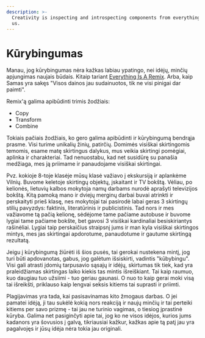 ```yaml
---
description: >-
  Creativity is inspecting and introspecting components from everything around
  us.
---
```


# Kūrybingumas

Manau, jog kūrybingumas nėra kažkas labiau ypatingo, nei idėjų, minčių apjungimas naujais būdais. Kitaip tariant [Everything Is A Remix](https://www.youtube.com/watch?v=nJPERZDfyWc).  Arba, kaip Samas yra sakęs "Visos dainos jau sudainuotos, tik ne visi pinigai dar paimti".

Remix'ą galima apibūdinti trimis žodžiais:

* Copy
* Transform
* Combine

Tokiais pačiais žodžiais, ko gero galima apibūdinti ir kūrybingumą bendrąja prasme. Visi turime unikalių žinių, patirčių. Domimės visiškai skirtingomis temomis, esame matę skirtingus dalykus, mus veikia skirtingi pomėgiai, aplinka ir charakteriai. Tad nenuostabu, kad net susidūrę su panašia medžiaga, mes ją priimame ir panaudojame visiškai skirtingai.

Pvz. kokioje 8-toje klasėje mūsų klasė važiavo į ekskursiją ir aplankėme Vilnių. Buvome keletoje skirtingų objektų, įskaitant ir TV bokštą. Vėliau, po kelionės, lietuvių kalbos mokytoja namų darbams nurodė aprašyti televizijos bokštą. Kitą pamoką mano ir dviejų merginų darbai buvai atrinkti ir perskaityti prieš klasę, nes mokytojai tai pasirodė labai geras 3 skirtingų stilių pavyzdys: faktinis, literatūrinis ir publicistinis. Tad nors ir mes važiavome tą pačią kelionę, sėdėjome tame pačiame autobuse ir buvome lygiai tame pačiame bokšte, bet gavosi 3 visiškai kardinaliai besiskiriantys rašinėliai. Lygiai taip perskaičius straipsnį jums ir man kyla visiškai skirtingos mintys, mes jas skirtingai apdorotume, panaudotume ir gautume skirtingą rezultatą.

Jeigu į kūrybingumą žiūrėti iš šios pusės, tai gerokai nustekena mintį, jog turi būti apdovanotas, gabus, jog galėtum išsiskirti, vadintis "kūbybingu". Visi gali atrasti įdomių tarpusavio sąsajų ir idėjų, skirtumas tik tiek, kad yra praleidžiamas skirtingas laiko kiekis tas mintis išreiškiant. Tai kaip raumuo, kuo daugiau tuo užsiimi - tuo geriau gaunasi. O nuo to kaip gerai moki visą tai išreikšti, priklauso kaip lengvai seksis kitiems tai suprasti ir priimti.

Plagijavimas yra tada, kai pasisavinamas kito žmogaus darbas. O jei pamatei idėją, ji tau sukėlė kokią nors reakciją ir naujų minčių ir tai perteiki kitiems per savo prizmę - tai jau ne turinio vagimas, o tiesiog įprastinė kūryba. Galima net pasiginčyti apie tai, jog ko ne visos idėjos, kurios jums kadanors yra šovusios į galvą, tikriausiai kažkur, kažkas apie tą patį jau yra pagalvojęs ir jūsų idėja nėra tokia jau originali.

